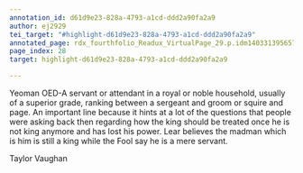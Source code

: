 ```yaml
---
annotation_id: d61d9e23-828a-4793-a1cd-ddd2a90fa2a9
author: ej2929
tei_target: "#highlight-d61d9e23-828a-4793-a1cd-ddd2a90fa2a9"
annotated_page: rdx_fourthfolio_Readux_VirtualPage_29.p.idm140331395657840
page_index: 28
target: highlight-d61d9e23-828a-4793-a1cd-ddd2a90fa2a9

---
```

Yeoman OED-A servant or attendant in a royal or noble household, usually of a superior grade, ranking between a sergeant and groom or squire and page.
An important line because it hints at a lot of the questions that people were asking back then regarding how the king should be treated once he is not king anymore and has lost his power. Lear believes the madman which is him is still a king while the Fool say he is a mere servant.

Taylor Vaughan  